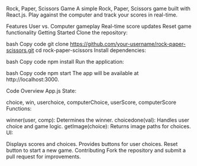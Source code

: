 Rock, Paper, Scissors Game
A simple Rock, Paper, Scissors game built with React.js. Play against the computer and track your scores in real-time.

Features
User vs. Computer gameplay
Real-time score updates
Reset game functionality
Getting Started
Clone the repository:

bash
Copy code
git clone https://github.com/your-username/rock-paper-scissors.git
cd rock-paper-scissors
Install dependencies:

bash
Copy code
npm install
Run the application:

bash
Copy code
npm start
The app will be available at http://localhost:3000.

Code Overview
App.js
State:

choice, win, userchoice, computerChoice, userScore, computerScore
Functions:

winner(user, comp): Determines the winner.
choicedone(val): Handles user choice and game logic.
getImage(choice): Returns image paths for choices.
UI:

Displays scores and choices.
Provides buttons for user choices.
Reset button to start a new game.
Contributing
Fork the repository and submit a pull request for improvements.
